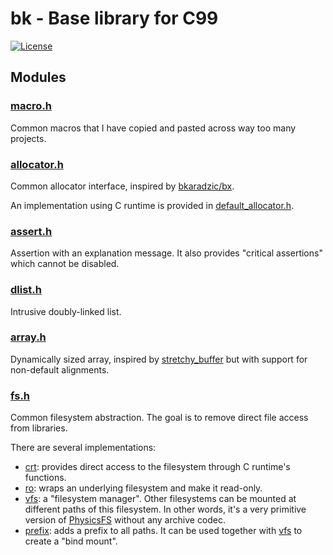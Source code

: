 # bk - Base library for C99

[![License](https://img.shields.io/badge/license-BSD-blue.svg)](LICENSE)

## Modules

### [macro.h](include/bk/macro.h)

Common macros that I have copied and pasted across way too many projects.

### [allocator.h](include/bk/allocator.h)

Common allocator interface, inspired by [bkaradzic/bx](https://github.com/bkaradzic/bx/blob/master/include/bx/allocator.h).

An implementation using C runtime is provided in [default\_allocator.h](include/bk/default_allocator.h).

### [assert.h](include/bk/assert.h)

Assertion with an explanation message.
It also provides "critical assertions" which cannot be disabled.

### [dlist.h](include/bk/dlist.h)

Intrusive doubly-linked list.

### [array.h](include/bk/array.h)

Dynamically sized array, inspired by [stretchy\_buffer](https://github.com/nothings/stb/blob/master/stretchy_buffer.h) but with support for non-default alignments.

### [fs.h](include/bk/fs.h)

Common filesystem abstraction.
The goal is to remove direct file access from libraries.

There are several implementations:

- [crt](include/bk/fs/crt.h): provides direct access to the filesystem through C runtime's functions.
- [ro](include/bk/fs/ro.h): wraps an underlying filesystem and make it read-only.
- [vfs](include/bk/fs/vfs.h): a "filesystem manager".
  Other filesystems can be mounted at different paths of this filesystem.
  In other words, it's a very primitive version of [PhysicsFS](https://icculus.org/physfs) without any archive codec.
- [prefix](include/bk/fs/prefix.h): adds a prefix to all paths.
  It can be used together with [vfs](include/bk/fs/vfs.h) to create a "bind mount".
